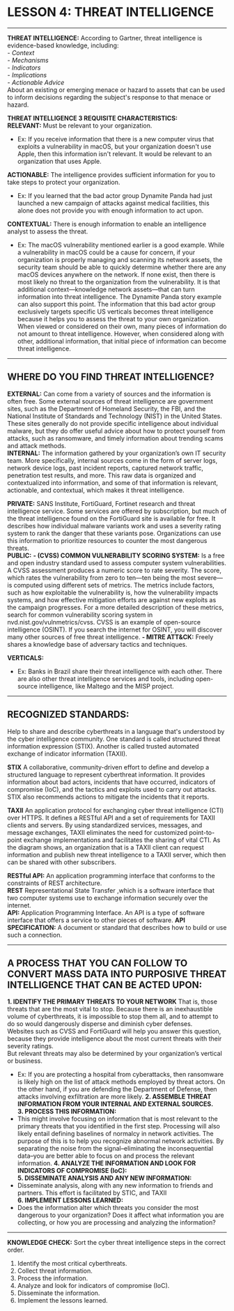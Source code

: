 # LESSON 4: THREAT INTELLIGENCE #

---

**THREAT INTELLIGENCE:**
According to Gartner, threat intelligence is evidence-based knowledge, including:  
*- Context*  
*- Mechanisms*  
*- Indicators*  
*- Implications*  
*- Actionable Advice*  
About an existing or emerging menace or hazard to assets that can be used to inform decisions regarding the subject's response to that menace or hazard.

**THREAT INTELLIGENCE 3 REQUISITE CHARACTERISTICS:**  
**RELEVANT:** Must be relevant to your organization.   
- Ex: If you receive information that there is a new computer virus that exploits a vulnerability in macOS, but your organization doesn't use Apple, then this information isn't relevant. It would be relevant to an organization that uses Apple.  

**ACTIONABLE:**  The intelligence provides sufficient information for you to take steps to protect your organization. 
- Ex: If you learned that the bad actor group Dynamite Panda had just launched a new campaign of attacks against medical facilities, this alone does not provide you with enough information to act upon.
  
**CONTEXTUAL:** There is enough information to enable an intelligence analyst to assess the threat.
- Ex: The macOS vulnerability mentioned earlier is a good example. While a vulnerability in macOS could be a cause for concern, if your organization is properly managing and scanning its network assets, the security team should be able to quickly determine whether there are any macOS devices anywhere on the network. If none exist, then there is most likely no threat to the organization from the vulnerability. It is that additional context—knowledge network assets—that can turn information into threat intelligence. 
The Dynamite Panda story example can also support this point. The information that this bad actor group exclusively targets specific US verticals becomes threat intelligence because it helps you to assess the threat to your own organization. When viewed or considered on their own, many pieces of information do not amount to threat intelligence. However, when considered along with other, additional information, that initial piece of information can become threat intelligence.

---

## WHERE DO YOU FIND THREAT INTELLIGENCE? ##

**EXTERNAL:** Can come from a variety of sources and the information is often free. Some external sources of threat intelligence are government sites, such as the Department of Homeland Security, the FBI, and the National Institute of Standards and Technology (NIST) in the United States. These sites generally do not provide specific intelligence about individual malware, but they do offer useful advice about how to protect yourself from attacks, such as ransomware, and timely information about trending scams and attack methods.  
**INTERNAL:** The information gathered by your organization’s own IT security team. More specifically, internal sources come in the form of server logs, network device logs, past incident reports, captured network traffic, penetration test results, and more. This raw data is organized and contextualized into inforrmation, and some of that information is relevant, actionable, and contextual, which makes it threat intelligence.

**PRIVATE:** SANS Institute, FortiGuard, Fortinet research and threat intelligence service. Some services are offered by subscription, but much of the threat intelligence found on the FortiGuard site is available for free. It describes how individual malware variants work and uses a severity rating system to rank the danger that these variants pose. Organizations can use this information to prioritize resources to counter the most dangerous threats.  
**PUBLIC:** 
**- (CVSS) COMMON VULNERABILITY SCORING SYSTEM:** Is a free and open industry standard used to assess computer system vulnerabilities. A CVSS assessment produces a numeric score to rate severity. The score, which rates the vulnerability from zero to ten—ten being the most severe—is computed using different sets of metrics. The metrics include factors, such as how exploitable the vulnerability is, how the vulnerability impacts  systems, and how effective mitigation efforts are against new exploits as the campaign progresses. For a more detailed description of these metrics, search for common vulnerability scoring system in nvd.nist.gov/vulnmetrics/cvss. CVSS is an example of open-source intelligence (OSINT). If you search the internet for OSINT, you will discover many other sources of free threat intelligence.
**- MITRE ATT&CK:** Freely shares a knowledge base of adversary tactics and techniques.

**VERTICALS:**  
- Ex: Banks in Brazil share their threat intelligence with each other. There are also other threat intelligence services and tools, including open-source intelligence, like Maltego and the MISP project.

---

## RECOGNIZED STANDARDS: ##
Help to share and describe cyberthreats in a language that's understood by the cyber intelligence community. One standard is called structured threat information expression
(STIX). Another is called trusted automated exchange of indicator information (TAXII).

**STIX**
A collaborative, community-driven effort to define and develop a structured language to represent cyberthreat information. It provides information about bad actors, incidents that have occurred, indicators of compromise (IoC), and the tactics and exploits used to carry out attacks. STIX also recommends actions to mitigate the incidents that it reports.

**TAXII**
An application protocol for exchanging cyber threat intelligence (CTI) over HTTPS. It defines a RESTful API and a set of requirements for TAXII clients and servers. By using standardized services, messages, and message exchanges, TAXII eliminates the need for customized point-to-point exchange implementations and facilitates the sharing of vital CTI. As the diagram shows, an organization that is a TAXII client can request information and publish new threat intelligence to a TAXII server, which then can be shared with other subscribers.

**RESTful API:** An application programming interface that conforms to the constraints of REST architecture.   
**REST** Representational State Transfer ,which is a software interface that two computer systems use to exchange information securely over the internet.  
**API:** Application Programming Interface. An API is a type of software interface that offers a service to other pieces of software. 
**API SPECIFICATION:** A document or standard that describes how to build or use such a connection.

---

## A PROCESS THAT YOU CAN FOLLOW TO CONVERT MASS DATA INTO PURPOSIVE THREAT INTELLIGENCE THAT CAN BE ACTED UPON: ##

**1. IDENTIFY THE PRIMARY THREATS TO YOUR NETWORK**
   That is, those threats that are the most vital to stop. Because there is an inexhaustible volume of cyberthreats, it is impossible to stop them all, and to attempt to do so would dangerously disperse and diminish cyber defenses.  
   Websites such as CVSS and FortiGuard will help you answer this question, because they provide intelligence about the most current threats with their severity ratings.  
   But relevant threats may also be determined by your organization’s vertical or business. 
- Ex: If you are protecting a hospital from cyberattacks, then ransomware is likely high on the list of attack methods employed by threat actors. On the other hand, if you are defending the Department of Defense, then attacks involving exfiltration are more likely.
**2. ASSEMBLE THREAT INFORMATION FROM YOUR INTERNAL AND EXTERNAL SOURCES.**  
**3. PROCESS THIS INFORMATION:**
- This might involve focusing on information that is most relevant to the primary threats that you identified in the first step. Processing will also likely entail defining baselines of normalcy in network activities. The purpose of this is to help you recognize abnormal network activities. By separating the noise from the signal–eliminating the inconsequential data–you are better able to focus on and process the relevant information. 
**4. ANALYZE THE INFORMATION AND LOOK FOR INDICATORS OF COMPROMISE (IoC):**  
**5. DISSEMINATE ANALYSIS AND ANY NEW INFORMATION:**  
- Disseminate analysis, along with any new information to friends and partners. This effort is facilitated by STIC, and TAXII  
**6. IMPLEMENT LESSONS LEARNED:**  
- Does the information alter which threats you consider the most dangerous to your organization? Does it affect what information you are collecting, or how you are processing and analyzing the information?

---

**KNOWLEDGE CHECK:**
Sort the cyber threat intelligence steps in the correct order. 
1. Identify the most critical cyberthreats.
2. Collect threat information.
3. Process the information.
4. Analyze and look for indicators of compromise (IoC).
5. Disseminate the information.
6. Implement the lessons learned. 
